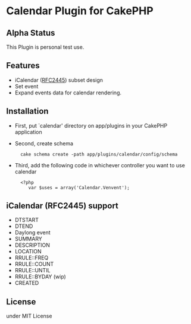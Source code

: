 # Calendar Plugin for CakePHP #

## Alpha Status ##

This Plugin is personal test use.

## Features ##

* iCalendar ([RFC2445](http://tools.ietf.org/html/rfc2445)) subset design
* Set event
* Expand events data  for calendar rendering.

## Installation ##

* First, put `calendar' directory on app/plugins in your CakePHP application
* Second, create schema

        cake schema create -path app/plugins/calendar/config/schema
* Third, add the following code in whichever controller you want to use calendar

        <?php
           var $uses = array('Calendar.Venvent');

## iCalendar (RFC2445) support ##

* DTSTART
* DTEND
* Daylong event
* SUMMARY
* DESCRIPTION
* LOCATION
* RRULE::FREQ
* RRULE::COUNT
* RRULE::UNTIL
* RRULE::BYDAY (wip)
* CREATED

## License ##

under MIT License
